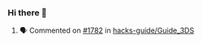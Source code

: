 ### Hi there 👋

<!--START_SECTION:activity-->
1. 🗣 Commented on [#1782](https://github.com/hacks-guide/Guide_3DS/issues/1782) in [hacks-guide/Guide_3DS](https://github.com/hacks-guide/Guide_3DS)
<!--END_SECTION:activity-->

<!--
**SetiZ/SetiZ** is a ✨ _special_ ✨ repository because its `README.md` (this file) appears on your GitHub profile.

Here are some ideas to get you started:

- 🔭 I’m currently working on ...
- 🌱 I’m currently learning ...
- 👯 I’m looking to collaborate on ...
- 🤔 I’m looking for help with ...
- 💬 Ask me about ...
- 📫 How to reach me: ...
- 😄 Pronouns: ...
- ⚡ Fun fact: ...
-->
